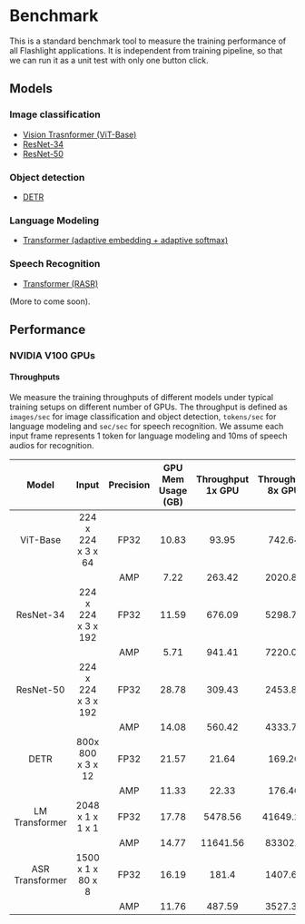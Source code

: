 # Benchmark
This is a standard benchmark tool to measure the training performance of all Flashlight applications. It is independent from training pipeline, so that we can run it as a unit test with only one button click.

## Models

### Image classification

- [Vision Trasnformer (ViT-Base)](https://arxiv.org/abs/2010.11929)
- [ResNet-34](https://arxiv.org/abs/1512.03385)
- [ResNet-50](https://arxiv.org/abs/1512.03385)

### Object detection
- [DETR ](https://arxiv.org/abs/2005.12872)

### Language Modeling
- [Transformer (adaptive embedding + adaptive softmax)](https://arxiv.org/abs/1809.10853)

### Speech Recognition
- [Transformer (RASR)](https://arxiv.org/abs/2010.11745)

(More to come soon).


## Performance

### NVIDIA V100 GPUs

#### Throughputs
We measure the training throughputs of different models under typical training setups on different number of GPUs. The throughput is defined as `images/sec` for image classification and object detection, `tokens/sec` for language modeling and `sec/sec` for speech recognition. We assume each input frame represents 1 token for language modeling and 10ms of speech audios for recognition.

|      Model      |        Input        | Precision | GPU Mem <br>Usage (GB) | Throughput <br>1x GPU | Throughput <br>8x GPU | Throughput <br>16x GPU | Throughput<br> 32x GPU |
|:---------------:|:-------------------:|:---------:|:----------------------:|:---------------------:|:---------------------:|:----------------------:|:----------------------:|
|    ViT-Base     |  224 x 224 x 3 x 64 |    FP32   |          10.83         |         93.95         |         742.64        |         1482.57        |         2962.59        |
|                 |                     |    AMP    |          7.22          |         263.42        |        2020.85        |         3975.49        |         7931.81        |
|    ResNet-34    | 224 x 224 x 3 x 192 |    FP32   |          11.59         |         676.09        |        5298.76        |        10525.59        |        20899.64        |
|                 |                     |    AMP    |          5.71          |         941.41        |        7220.01        |        14384.46        |        28385.74        |
|    ResNet-50    | 224 x 224 x 3 x 192 |    FP32   |          28.78         |         309.43        |        2453.81        |         4887.09        |         9717.69        |
|                 |                     |    AMP    |          14.08         |         560.42        |        4333.78        |         8595.32        |        17161.24        |
|      DETR       |  800x 800 x 3 x 12  |    FP32   |          21.57         |         21.64         |         169.26        |         340.47         |         675.96         |
|                 |                     |    AMP    |          11.33         |         22.33         |         176.46        |         350.08         |         694.31         |
|  LM Transformer |   2048 x 1 x 1 x 1  |    FP32   |          17.78         |        5478.56        |        41649.23       |        82030.77        |        156341.99       |
|                 |                     |    AMP    |          14.77         |        11641.56       |        83302.7        |        144121.39       |        271310.93       |
| ASR Transformer |  1500 x 1 x 80 x 8  |    FP32   |          16.19         |         181.4         |        1407.62        |         2804.42        |         5584.33        |
|                 |                     |    AMP    |          11.76         |         487.59        |        3527.33        |         5172.56        |        13327.17        |

